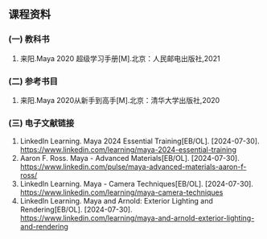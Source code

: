 ## 课程资料 

### (一) 教科书

1. 来阳.Maya 2020 超级学习手册[M].北京：人民邮电出版社,2021

### (二) 参考书目

1. 来阳.Maya 2020从新手到高手[M].北京：清华大学出版社,2020

### (三) 电子文献链接

1. LinkedIn Learning. Maya 2024 Essential Training[EB/OL]. [2024-07-30]. https://www.linkedin.com/learning/maya-2024-essential-training
2. Aaron F. Ross. Maya - Advanced Materials[EB/OL]. [2024-07-30]. https://www.linkedin.com/pulse/maya-advanced-materials-aaron-f-ross/
3. LinkedIn Learning. Maya - Camera Techniques[EB/OL]. [2024-07-30]. https://www.linkedin.com/learning/maya-camera-techniques
4. LinkedIn Learning. Maya and Arnold: Exterior Lighting and Rendering[EB/OL]. [2024-07-30]. https://www.linkedin.com/learning/maya-and-arnold-exterior-lighting-and-rendering